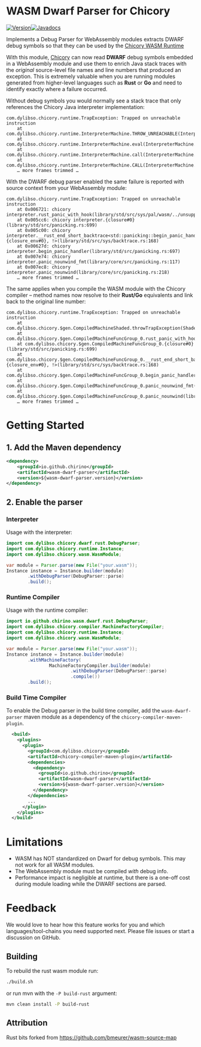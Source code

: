 # WASM Dwarf Parser for Chicory

[![Version](https://img.shields.io/maven-central/v/io.github.chirino/wasm-dwarf-parser?logo=apache-maven&style=flat-square)](https://central.sonatype.com/artifact/io.roastedroot/proxy-wasm-java-host-parent)[![Javadocs](http://javadoc.io/badge/io.github.chirino/wasm-dwarf-parser.svg)](http://javadoc.io/doc/io.github.chirino/wasm-dwarf-parser)

Implements a Debug Parser for WebAssembly modules extracts DWARF debug symbols so that they can be used by the [Chicory WASM Runtime](https://chicory.dev/)

With this module, [Chicory](https://chicory.dev/) can now read **DWARF** debug symbols embedded in a WebAssembly module and use them to enrich Java stack traces with the *original* source-level file names and line numbers that produced an exception.  This is extremely valuable when you are running modules generated from higher-level languages such as **Rust** or **Go** and need to identify exactly where a failure occurred.

Without debug symbols you would normally see a stack trace that only references the Chicory Java interpreter implementation:

```text
com.dylibso.chicory.runtime.TrapException: Trapped on unreachable instruction
	at com.dylibso.chicory.runtime.InterpreterMachine.THROW_UNREACHABLE(InterpreterMachine.java:2212)
	at com.dylibso.chicory.runtime.InterpreterMachine.eval(InterpreterMachine.java:182)
	at com.dylibso.chicory.runtime.InterpreterMachine.call(InterpreterMachine.java:100)
	at com.dylibso.chicory.runtime.InterpreterMachine.CALL(InterpreterMachine.java:1715)
    … more frames trimmed …
```

With the DWARF debug parser enabled the same failure is reported with source context from your WebAssembly module:

```text
com.dylibso.chicory.runtime.TrapException: Trapped on unreachable instruction
	at 0x006721: chicory interpreter.rust_panic_with_hook(library/std/src/sys/pal/wasm/../unsupported/common.rs:28)
	at 0x005cc6: chicory interpreter.{closure#0}(library/std/src/panicking.rs:699)
	at 0x005c00: chicory interpreter.__rust_end_short_backtrace<std::panicking::begin_panic_handler::{closure_env#0}, !>(library/std/src/sys/backtrace.rs:168)
	at 0x00627d: chicory interpreter.begin_panic_handler(library/std/src/panicking.rs:697)
	at 0x007e74: chicory interpreter.panic_nounwind_fmt(library/core/src/panicking.rs:117)
	at 0x007ec8: chicory interpreter.panic_nounwind(library/core/src/panicking.rs:218)
    … more frames trimmed …
```

The same applies when you compile the WASM module with the Chicory compiler – method names now resolve to their **Rust/Go** equivalents and link back to the original line number:

```text
com.dylibso.chicory.runtime.TrapException: Trapped on unreachable instruction
	at com.dylibso.chicory.$gen.CompiledMachineShaded.throwTrapException(Shaded.java:195)
	at com.dylibso.chicory.$gen.CompiledMachineFuncGroup_0.rust_panic_with_hook(library/std/src/sys/pal/wasm/../unsupported/common.rs:28)
	at com.dylibso.chicory.$gen.CompiledMachineFuncGroup_0.{closure#0}(library/std/src/panicking.rs:699)
	at com.dylibso.chicory.$gen.CompiledMachineFuncGroup_0.__rust_end_short_backtrace<std::panicking::begin_panic_handler::{closure_env#0}, !>(library/std/src/sys/backtrace.rs:168)
	at com.dylibso.chicory.$gen.CompiledMachineFuncGroup_0.begin_panic_handler(library/std/src/panicking.rs:697)
	at com.dylibso.chicory.$gen.CompiledMachineFuncGroup_0.panic_nounwind_fmt(library/core/src/panicking.rs:117)
	at com.dylibso.chicory.$gen.CompiledMachineFuncGroup_0.panic_nounwind(library/core/src/panicking.rs:218)
    … more frames trimmed …

```

# Getting Started

## 1. Add the Maven dependency

```xml
<dependency>
    <groupId>io.github.chirino</groupId>
    <artifactId>wasm-dwarf-parser</artifactId>
    <version>${wasm-dwarf-parser.version}</version>
</dependency>
```
## 2. Enable the parser

### Interpreter

Usage with the interpreter:

```java title="Interpreter setup"
import com.dylibso.chicory.dwarf.rust.DebugParser;
import com.dylibso.chicory.runtime.Instance;
import com.dylibso.chicory.wasm.WasmModule;

var module = Parser.parse(new File("your.wasm"));
Instance instance = Instance.builder(module)
        .withDebugParser(DebugParser::parse)
        .build();
```

### Runtime Compiler

Usage with the runtime compiler:

```java title="AOT compiler setup"
import io.github.chirino.wasm.dwarf.rust.DebugParser;
import com.dylibso.chicory.compiler.MachineFactoryCompiler;
import com.dylibso.chicory.runtime.Instance;
import com.dylibso.chicory.wasm.WasmModule;

var module = Parser.parse(new File("your.wasm"));
Instance instance = Instance.builder(module)
        .withMachineFactory(
                MachineFactoryCompiler.builder(module)
                        .withDebugParser(DebugParser::parse)
                        .compile())
        .build();
```

### Build Time Compiler

To enable the Debug parser in the build time compiler, add
the `wasm-dwarf-parser` maven module as a dependency of
the `chicory-compiler-maven-plugin`.

```xml
  <build>
    <plugins>
      <plugin>
        <groupId>com.dylibso.chicory</groupId>
        <artifactId>chicory-compiler-maven-plugin</artifactId>
        <dependencies>
          <dependency>
            <groupId>io.github.chirino</groupId>
            <artifactId>wasm-dwarf-parser</artifactId>
            <version>${wasm-dwarf-parser.version}</version>
          </dependency>
        </dependencies>
        ...
      </plugin>
    </plugins>
  </build>
```

# Limitations

* WASM has NOT standardized on Dwarf for debug symbols.  This may not work for all WASM modules.
* The WebAssembly module must be compiled *with* debug info.
* Performance impact is negligible at runtime, but there is a one-off cost during module loading while the DWARF sections are parsed.

# Feedback

We would love to hear how this feature works for you and which languages/tool-chains you need supported next.  Please file issues or start a discussion on GitHub.

## Building

To rebuild the rust wasm module run:

```sh
./build.sh
```

or run mvn with the `-P build-rust` argument:

```sh
mvn clean install -P build-rust
```

## Attribution

Rust bits forked from https://github.com/bmeurer/wasm-source-map
